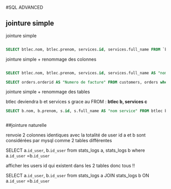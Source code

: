 #SQL ADVANCED

## jointure simple

jointure simple

```sql

SELECT btlec.nom, btlec.prenom, services.id, services.full_name FROM `btlec`, services where btlec.id_service=services.id;

```


jointure simple + renommage des colonnes
```sql

SELECT btlec.nom, btlec.prenom, services.id, services.full_name AS "nom service" FROM `btlec`, services where btlec.id_service=services.id

SELECT orders.orderid AS "Numero de facture" FROM customers, orders where customers.customerid=orders.customerid;

```

jointure simple + renommage des tables

btlec deviendra b et services s grace au FROM : **btlec b, services c**


```sql
SELECT b.nom, b.prenom, s.id, s.full_name AS "nom service" FROM btlec b, services c where b.id_service=s.id



```

##jointure naturelle


renvoie 2 colonnes identiques avec la totalité de user id
a et b sont considérées par mysql comme 2 tables différentes


SELECT a.`id_user`, b.`id_user` from
stats_logs a, stats_logs b where a.`id_user` =b.`id_user`

afficher les users id qui existent dans les 2 tables donc tous !!

SELECT a.`id_user`, b.`id_user` from
stats_logs a
JOIN
stats_logs b 
ON a.`id_user` =b.`id_user`








